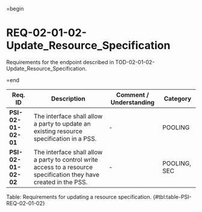 =begin

# REQ-02-01-02-Update_Resource_Specification

Requirements for the endpoint described in TOD-02-01-02-Update_Resource_Specification.

=end

| Req. ID                        | Description                         | Comment / Understanding                  | Category                       |
| ------------------------------ | ----------------------------------- | ---------------------------------------- | ------------------------------ |
| __PSI-02-01-02-01__ | The interface shall allow a party to update an existing resource specification in a PSS.                            | -                       | POOLING      |
| __PSI-02-01-02-02__ | The interface shall allow a party to control write access to a resource specification they have created in the PSS. | -                       | POOLING, SEC |

Table: Requirements for updating a resource specification. {#tbl:table-PSI-REQ-02-01-02}
